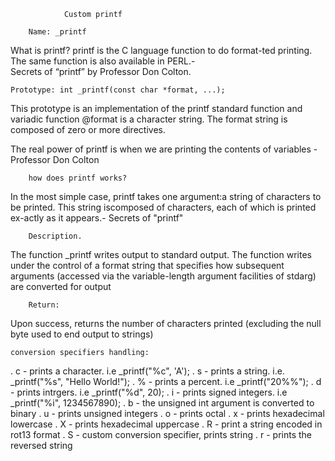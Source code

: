 				Custom printf

		Name: _printf

What is printf? printf is the C language function to do format-ted printing.
		The same function is also available in PERL.-  
Secrets of “printf” by Professor Don Colton.

	Prototype: int _printf(const char *format, ...);

This prototype is an implementation of the printf standard function and variadic function 
@format is a character string. The format string is composed of zero or more directives. 

The real power of printf is when we are printing the contents of variables - 
Professor Don Colton

		how does printf works?

In the most simple case, printf takes one argument:a string of characters to be printed. This string iscomposed of characters, each of which is printed ex-actly as it appears.- Secrets of "printf"

		Description.

The function _printf writes output to standard output. The function writes under the control of a format string that specifies how subsequent arguments (accessed via the variable-length argument facilities of stdarg) are converted for output

		Return:
Upon success, returns the number of characters printed (excluding the null byte used to end output to strings)

	conversion specifiers handling:
. c - prints a character. i.e _printf("%c", 'A');
. s - prints a string. i.e. _printf("%s", "Hello World!");
. % - prints a percent. i.e _printf("20%%");
. d - prints intrgers. i.e _printf("%d", 20);
. i - prints signed integers. i.e _printf("%i", 1234567890);
. b - the unsigned int argument is converted to binary
. u - prints unsigned integers
. o - prints octal
. x - prints hexadecimal lowercase
. X - prints hexadecimal uppercase
. R - print a string encoded in rot13 format
. S - custom conversion specifier, prints string
. r - prints the reversed string
